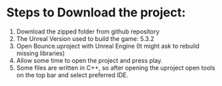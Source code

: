 # Steps to Download the project:
1. Download the zipped folder from github repository
2. The Unreal Version used to build the game: 5.3.2
3. Open Bounce.uproject with Unreal Engine (It might ask to rebuild missing libraries)
4. Allow some time to open the project and press play.
5. Some files are written in C++, so after opening the uproject open tools on the top bar and select preferred IDE.
   
